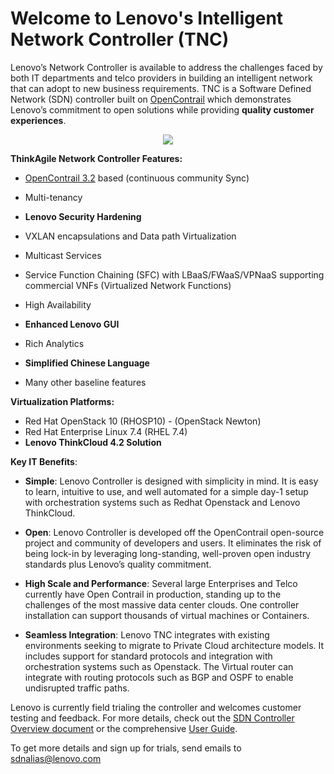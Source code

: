 # Welcome to Lenovo's Intelligent Network Controller (TNC)

Lenovo’s Network Controller is available to address the challenges faced by both IT departments and telco providers in building an intelligent network that can adopt to new business requirements. TNC is a Software Defined Network (SDN) controller built on [OpenContrail](http://www.opencontrail.org/) which demonstrates Lenovo’s commitment to open solutions while providing __quality customer experiences__. 

<p align="center"> 
<img src="https://github.com/lenovo/thinkagile-network-controller/blob/master/tnc_system_architecture.PNG">
</p>

__ThinkAgile Network Controller Features:__

* [OpenContrail 3.2](http://www.opencontrail.org/) based (continuous community Sync)
* Multi-tenancy
* __Lenovo Security Hardening__
* VXLAN encapsulations and Data path Virtualization
* Multicast Services
* Service Function Chaining (SFC) with LBaaS/FWaaS/VPNaaS supporting commercial VNFs (Virtualized Network Functions)
* High Availability
* __Enhanced Lenovo GUI__
* Rich Analytics
* __Simplified Chinese Language__

* Many other baseline features

__Virtualization Platforms:__

* Red Hat OpenStack 10 (RHOSP10) - (OpenStack Newton)
* Red Hat Enterprise Linux 7.4 (RHEL 7.4)
* __Lenovo ThinkCloud 4.2 Solution__ 

__Key IT Benefits__:

* __Simple__: Lenovo Controller is designed with simplicity in mind. It is easy to learn, intuitive to use, and well automated for a simple day-1 setup with orchestration systems such as Redhat Openstack and Lenovo ThinkCloud.

* __Open__: Lenovo Controller is developed off the OpenContrail open-source project and community of developers and users. It eliminates the risk of being lock-in by leveraging long-standing, well-proven open industry standards plus Lenovo’s quality commitment.

* __High Scale and Performance__:  Several large Enterprises and Telco currently have Open Contrail in production, standing up to the challenges of the most massive data center clouds. One controller installation can support thousands of virtual machines or Containers.

* __Seamless Integration__: Lenovo TNC integrates with existing environments seeking to migrate to Private Cloud architecture models. It includes support for standard protocols and integration with orchestration systems such as Openstack. The Virtual router can integrate with routing protocols such as BGP and OSPF to enable undisrupted traffic paths.

Lenovo is currently field trialing the controller and welcomes customer testing and feedback. For more details, check out the [SDN Controller Overview document](https://lenovopress.com/lp0842-introduction-to-lenovo-thinkagile-network-controller) or the comprehensive [User Guide](https://github.com/lenovo/thinkagile-network-controller/blob/master/TNC_UG_1-0_Final.pdf).

To get more details and sign up for trials, send emails to sdnalias@lenovo.com


